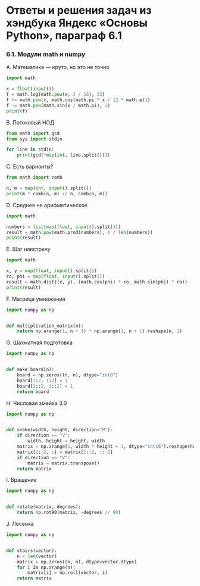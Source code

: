 # Ответы и решения задач из хэндбука Яндекс «Основы Python», параграф 6.1

### 6.1. Модули math и numpy

A. Математика — круто, но это не точно
```python
import math

x = float(input())
f = math.log(math.pow(x, 3 / 16), 32)
f += math.pow(x, math.cos(math.pi * x / (2 * math.e)))
f -= math.pow(math.sin(x / math.pi), 2)
print(f)
```

B. Потоковый НОД
```python
from math import gcd
from sys import stdin

for line in stdin:
    print(gcd(*map(int, line.split())))
```

C. Есть варианты?
```python
from math import comb

n, m = map(int, input().split())
print(m * comb(n, m) // n, comb(n, m))
```

D. Среднее не арифметическое
```python
import math

numbers = list(map(float, input().split()))
result = math.pow(math.prod(numbers), 1 / len(numbers))
print(result)
```

E. Шаг навстречу
```python
import math

x, y = map(float, input().split())
ro, phi = map(float, input().split())
result = math.dist((x, y), (math.cos(phi) * ro, math.sin(phi) * ro))
print(result)
```

F. Матрица умножения
```python
import numpy as np


def multiplication_matrix(n):
    return np.arange(1, n + 1) * np.arange(1, n + 1).reshape(n, 1)
```

G. Шахматная подготовка
```python
import numpy as np


def make_board(n):
    board = np.zeros((n, n), dtype="int8")
    board[::2, ::2] = 1
    board[1::2, 1::2] = 1
    return board
```

H. Числовая змейка 3.0
```python
import numpy as np


def snake(width, height, direction="H"):
    if direction == "V":
        width, height = height, width
    matrix = np.arange(1, width * height + 1, dtype="int16").reshape(height, width)
    matrix[1::2, :] = matrix[1::2, ::-1]
    if direction == "V":
        matrix = matrix.transpose()
    return matrix
```

I. Вращение
```python
import numpy as np


def rotate(matrix, degrees):
    return np.rot90(matrix, -degrees // 90)
```

J. Лесенка
```python
import numpy as np


def stairs(vector):
    n = len(vector)
    matrix = np.zeros((n, n), dtype=vector.dtype)
    for i in np.arange(n):
        matrix[i] = np.roll(vector, i)
    return matrix
```